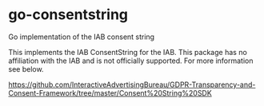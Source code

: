 # go-consentstring
Go implementation of the IAB consent string


This implements the IAB ConsentString for the IAB. This package has no affiliation with the IAB and is not officially supported. For more information see below.

https://github.com/InteractiveAdvertisingBureau/GDPR-Transparency-and-Consent-Framework/tree/master/Consent%20String%20SDK